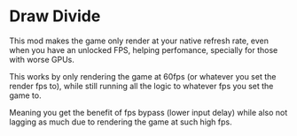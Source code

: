 # Draw Divide

This mod makes the game only render at your native refresh rate, even when you have an unlocked FPS, helping perfomance, specially for those with worse GPUs.

This works by only rendering the game at 60fps (or whatever you set the render fps to), while still running all the logic to whatever fps you set the game to.

Meaning you get the benefit of fps bypass (lower input delay) while also not lagging as much due to rendering the game at such high fps.